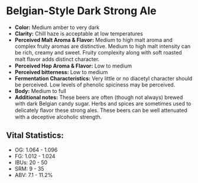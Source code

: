 # Belgian-Style Dark Strong Ale

- **Color:** Medium amber to very dark
- **Clarity:** Chill haze is acceptable at low temperatures
- **Perceived Malt Aroma & Flavor:** Medium to high malt aroma and complex fruity aromas are distinctive. Medium to high malt intensity can be rich, creamy and sweet. Fruity complexity along with soft roasted malt ﬂavor adds distinct character.
- **Perceived Hop Aroma & Flavor:** Low to medium
- **Perceived bitterness:** Low to medium
- **Fermentation Characteristics:** Very little or no diacetyl character should be perceived. Low levels of phenolic spiciness may be perceived.
- **Body:** Medium to full
- **Additional notes:** These beers are often (though not always) brewed with dark Belgian candy sugar. Herbs and spices are sometimes used to delicately ﬂavor these strong ales. These beers can be well attenuated with a deceptive alcoholic strength.

## Vital Statistics:

- OG: 1.064 - 1.096
- FG: 1.012 - 1.024
- IBUs: 20 - 50
- SRM: 9 - 35
- ABV: 7.1 - 11.2% 
